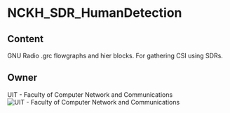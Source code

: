 # NCKH_SDR_HumanDetection
## Content
GNU Radio .grc flowgraphs and hier blocks. For gathering CSI using SDRs.
## Owner
UIT - Faculty of Computer Network and Communications
![UIT - Faculty of Computer Network and Communications](https://nc.uit.edu.vn/wp-content/uploads/2019/08/logoncuit-2.png)
